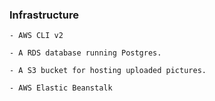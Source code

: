 ### Infrastructure

```
- AWS CLI v2

- A RDS database running Postgres.

- A S3 bucket for hosting uploaded pictures.

- AWS Elastic Beanstalk

```

